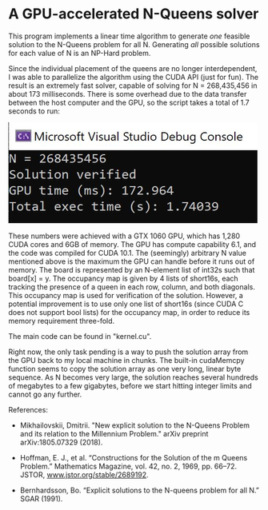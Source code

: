 # A GPU-accelerated N-Queens solver

This program implements a linear time algorithm to generate *one* feasible solution to the N-Queens problem for all N. Generating *all* possible solutions for each value of N is an NP-Hard problem.

Since the individual placement of the queens are no longer interdependent, I was able to parallelize the algorithm using the CUDA API (just for fun). The result is an extremely fast solver, capable of solving for N = 268,435,456 in about 173 milliseconds. There is some overhead due to the data transfer between the host computer and the GPU, so the script takes a total of 1.7 seconds to run:

![Screen Capture](screencap.JPG) 

These numbers were achieved with a GTX 1060 GPU, which has 1,280 CUDA cores and 6GB of memory. The GPU has compute capability 6.1, and the code was compiled for CUDA 10.1. The (seemingly) arbitrary N value mentioned above is the maximum the GPU can handle before it runs out of memory. The board is represented by an N-element list of int32s such that board\[x\] = y. The occupancy map is given by 4 lists of short16s, each tracking the presence of a queen in each row, column, and both diagonals. This occupancy map is used for verification of the solution. However, a potential improvement is to use only one list of short16s (since CUDA C does not support bool lists) for the occupancy map, in order to reduce its memory requirement three-fold.  

The main code can be found in "kernel.cu".  

Right now, the only task pending is a way to push the solution array from the GPU back to my local machine in chunks. The built-in cudaMemcpy function seems to copy the solution array as one very long, linear byte sequence. As N becomes very large, the solution reaches several hundreds of megabytes to a few gigabytes, before we start hitting integer limits and cannot go any further.  


References:

- Mikhailovskii, Dmitrii. "New explicit solution to the N-Queens Problem and its relation to the Millennium Problem." arXiv preprint arXiv:1805.07329 (2018).

- Hoffman, E. J., et al. “Constructions for the Solution of the m Queens Problem.” Mathematics Magazine, vol. 42, no. 2, 1969, pp. 66–72. JSTOR, www.jstor.org/stable/2689192.

- Bernhardsson, Bo. “Explicit solutions to the N-queens problem for all N.” SGAR (1991).


